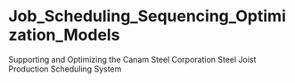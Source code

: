 # Job_Scheduling_Sequencing_Optimization_Models
Supporting and Optimizing the Canam Steel Corporation Steel Joist Production Scheduling System
